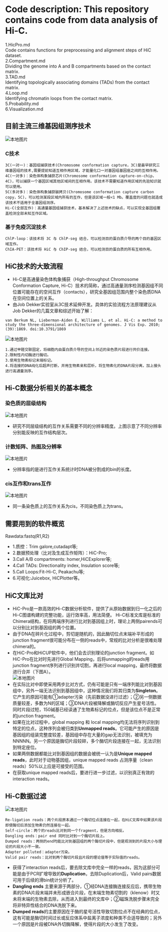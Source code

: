 # Code description: This repository contains code from data analysis of Hi-C.
1.HicPro.md\
Code contains functions for preprocessing and alignment steps of HiC dataset.\
2.Compartment.md\
Dividing the genome into A and B compartments based on the contact matrix. \
3.TAD.md\
Identifying topologically associating domains (TADs) from the contact matrix.\
4.Loop.md\
Identifying chromatin loops from the contact matrix.\
5.Probability.md\
6.Visualization.md
## 目前主流三维基因组测序技术
![本地图片](./pics/ChromosomeConformationTechnologies.png)
### C技术
```
3C(一对一)：基因组捕获技术(Chromosome conformation capture，3C)是最早研究三维基因组的技术,需要提前知道互相作用区域，才能量化口一对基因组基因座之间的互相作用。
4C(一对多)：染色体构象捕获芯片(Chromosome conformation capture-on-chip，4C)，可以捕获一个基因区域其他区域间的互相作用。该技术不需要知道作用区域的先验知识就可以使用。
5C(多对多)：染色体构象捕获碳拷贝(Chromosome conformation capture carbon copy，5C)，可以检测某段区域内所有的互作，但是该区域一般<1 Mb。覆盖度的问题也就造成该技术不适用于全基因组测序。
Hi-C(全部互作)：高通量基因组捕获技术，基本解决了上述技术的缺点，可以实现全基因组覆盖检测全部未知互作区域。
```
### 基于免疫沉淀技术
```
ChlP-loop：该技术将 3C 与 ChlP-seg 结合，可以检测目的蛋白质介导的两个目的基因区域互作。
ChIA-PET：该技术将 HiC 与 ChIP-seg 结合，可以检测目的蛋白质的所有互相作用。
```
## HiC技术的大致流程
+ Hi-C是高通量染色体构象捕获（High-throughput Chromosome Conformation Capture, Hi-C）技术的简称，通过高通量测序检测基因组不同位置可能存在的空间互作（contacts），研究全基因组范围内整个染色质DNA在空间位置上的关系。
+ 由Job Dekker实验室从3C技术延伸开发。具体的实验流程方法原理建议从Job Dekker的几篇文章和综述开始了解： 
```
van Berkum NL, Lieberman-Aiden E, Williams L, et al. Hi-C: a method to study the three-dimensional architecture of genomes. J Vis Exp. 2010;(39):1869. doi:10.3791/1869 
```
![本地图片](./pics/schematic_diagram.png)
```
1.通过甲醛交联固定，将细胞内由蛋白质介导的空间上邻近的染色质片段进行共价连接。
2.限制性内切酶进行酶切。
3.使用生物素标记末端标记。
4.将连接的DNA纯化后超声打断，并用生物素亲和层析，将生物素化的DNA片段分离，加上接头进行高通量测序。
```
## Hi-C数据分析相关的基本概念
### 染色质的层级结构
![本地图片](./pics/Hic_background.png)
+ 研究不同层级结构的互作关系需要不同的分辨率精度。上图示意了不同分辨率分别能反映的互作结构层次。
### 计数矩阵、热图及分辨率
![本地图片](./pics/Hic_contactMat.png)
+ 分辨率指的是进行互作关系统计时DNA被分割成的bin的长度。
### cis互作和trans互作
![本地图片](./pics/Hic_cisTrans.png)
+ 同一条染色质上的互作关系为cis，不同染色质上为trans。
## 需要用到的软件概览
Rawdata:fastq(R1,R2)
+ 1.质控：Trim galore,cutadapt等;
+ 2.数据预处理（比对及生成互作矩阵）：HiC-Pro;
+ 3.Call A/B compartments: homer,HiCExplorer等;
+ 4.Call TADs: Directionality index, Insulation score等;
+ 5.Call Loops:Fit-Hi-C, Peakachu等;
+ 6.可视化:Juicebox, HiCPlotter等。

## HiC文库比对
+ HiC-Pro是一款高效的Hi-C数据分析软件，提供了从原始数据到归一化之后的Hi-C图谱构建的完整功能，运行效率高，用法简便。
Hi-C标准文库是标准的Chimera结构，在将两端序列进行比对到基因组上时，理论上两侧pairends可以分别比对到基因组的两个位置。
+ 由于DNA在碎片化过程中，剪切是随机的，因此酶切位点末端补平形成的junction fragment很可能分布在一侧的reads中，常规的比对分析是很难处理chimera的。
+ 在HiC-Pro和HiCUP软件中，他们会去识别理论的junction fragment。如HiC-Pro在比对时先进行Global Mapping，后将unmapping的reads用junction fragment序列进行识别并切割，再进行local mapping，最终将数据进行合并（下图A）。\
![本地图片](./pics/HicPro_mapping.png)
+ 在实际比对中即使采用两步比对方式，仍有可能是只有一端序列能比对到基因组中，另外一端无法识别到基因组中，这种情况我们将其归类为**Singleton**。它产生的原因可能有①adapter污染（先前数据没进行过滤）；②另一侧数据质量较差，多数为N的区域；③DNA片段被降解或酶切反应产生星号活性。同时片段过短，150碱基已经读通了生物素标记的位点，但是该位点不是正常的junction fragment。
+ 如果在比对过程中，global mapping 和 local mapping均无法将序列识别到特定的位点，这种序列会被归类到**Unmapped reads**。它可能产生的原因是基因组的组装完整度较差，基因组中存在大量的gap无法识别，被填充为NNNNN。另一个原因是酶切片段较碎，多个酶切片段连接在一起，无法识别到特定座位。
+ 如果两侧数据都能比对到基因组的数据会被统一认为是**Unique mapped reads**，此时对于动物基因组，unique mapped reads 占测序量（clean reads）50%以上应是可接受的范围。
+ 在获取unique mapped reads后，要进行进一步过滤，以识别真正有效的interaction reads。
## Hi-C数据过滤
![本地图片](./pics/HicPro_validPairs.png)
```
Re-ligation reads：两个片段原本通过一个酶切位点连接在一起，在HiC文库中如果该片段即使酶切后添加生物素仍然连接在一起。
Self-circle：两个的reads比对到同一个fragment，但是方向相反。
Dangling ends：pair end 同时比对到一个酶切片段上。
Dumped reads：两侧的end均能比对到基因组的两个酶切片段中，但是观测到的片段大小与理论的片段大小不一致。
Adapter polluted：adapter污染。
Valid pair reads：比对到两个酶切片段且片段的理论值等于实际值的reads。
```
+ 获得了interaction reads后，要去除文库中完全一样的reads，因为这部分可能是由于PCR扩增导致的**Duplication**，去除Duplication后，Valid pairs数据可用于后续的滑bin统计分析了。
+ **Dangling ends** 主要来源于两部分，①经DNA连接酶连接反应后，携带生物素的DNA片段末端并未形成嵌合片段，在末端生物素切割的（klenow）时又未将末端的生物素去除，从而进入到最终的文库中；②磁珠洗脱步骤未完全将非特异性结合的DNA洗脱下来。
+ **Dumped reads**的主要原因在于酶的星号活性导致切割位点不在经典的位点，这有可能是酶切时间过长或反应体系中盐离子浓度和种类不合适导致的；另外一个原因是片段被DNA外切酶降解，使得片段的大小发生了改变。
